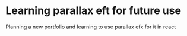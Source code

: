 # Learning parallax eft for future use

Planning a new portfolio and learning to use parallax efx for it in react

